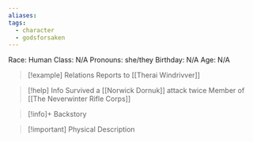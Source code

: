```yaml
---
aliases: 
tags:
  - character
  - godsforsaken
---
```

Race: Human
Class: N/A
Pronouns: she/they
Birthday: N/A
Age: N/A

>[!example] Relations
> Reports to [[Therai Windrivver]]

>[!help] Info
> Survived a [[Norwick Dornuk]] attack twice
> Member of [[The Neverwinter Rifle Corps]]
>

>[!info]+ Backstory
>

>[!important] Physical Description